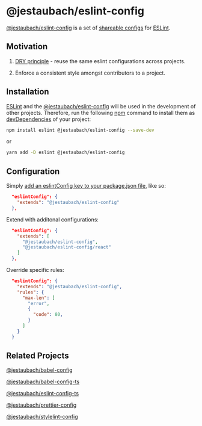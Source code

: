 @jestaubach/eslint-config
===================
[@jestaubach/eslint-config](https://github.com/jestaubach/eslint-config) is a set of [shareable configs](https://eslint.org/docs/developer-guide/shareable-configs) for [ESLint](https://eslint.org/).

Motivation
------------

1. [DRY principle](https://en.wikipedia.org/wiki/Don%27t_repeat_yourself) - reuse the same eslint configurations across projects.

2. Enforce a consistent style amongst contributors to a project.

Installation
------------

[ESLint](https://eslint.org/) and the [@jestaubach/eslint-config](https://github.com/jestaubach/eslint-config) will be used in the development of other projects. Therefore, run the following [npm](https://docs.npmjs.com/about-npm/) command to install them as [devDependencies](https://docs.npmjs.com/files/package.json#devdependencies) of your project:

```bash
npm install eslint @jestaubach/eslint-config --save-dev
```

or

```bash
yarn add -D eslint @jestaubach/eslint-config
```

Configuration
-------------

Simply [add an eslintConfig key to your package.json file](https://eslint.org/docs/user-guide/configuring), like so:

```json
  "eslintConfig": {
    "extends": "@jestaubach/eslint-config"
  },
```

Extend with additonal configurations:

```json
  "eslintConfig": {
    "extends": [
      "@jestaubach/eslint-config",
      "@jestaubach/eslint-config/react"
    ]
  },
```

Override specific rules:

```json
  "eslintConfig": {
    "extends": "@jestaubach/eslint-config",
    "rules": {
      "max-len": [
        "error",
        {
          "code": 80,
        }
      ]
    }
  }
```

Related Projects
----------------

[@jestaubach/babel-config](https://github.com/jestaubach/babel-config)

[@jestaubach/babel-config-ts](https://github.com/jestaubach/babel-config-ts)

[@jestaubach/eslint-config-ts](https://github.com/jestaubach/eslint-config-ts)

[@jestaubach/prettier-config](https://github.com/jestaubach/prettier-config)

[@jestaubach/stylelint-config](https://github.com/jestaubach/stylelint-config)
